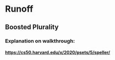 # Runoff

## Boosted Plurality

### Explanation on walkthrough:

#### https://cs50.harvard.edu/x/2020/psets/5/speller/
